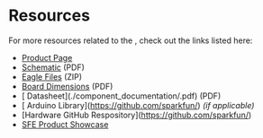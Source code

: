 # Resources
<!-- This section should include all the relevant documentation and product files (Eagle files, schematic, datasheet(s), landing pages, etc. and any relevant tutorials to go beyond the Hookup Guide.) -->

For more resources related to the <Product Name>, check out the links listed here: 

* [Product Page](https://www.sparkfun.com/products/22043)
* [Schematic](assets/board_files/SparkFun_XBee_Explorer_USB-C-Schematic.pdf) (PDF)
* [Eagle Files](assets/board_files/SparkFun_XBee_Explorer_USB-C-EagleFiles.zip) (ZIP)
* [Board Dimensions](assets/board_files/SparkFun_XBee_Explorer_USB-C_BoardDimensions.png) (PDF)
* [<Product Name> Datasheet](./component_documentation/<Product Name>.pdf) (PDF)
* [<Product Name> Arduino Library](https://github.com/sparkfun/<Arduino Library Name>) *(if applicable)*
* [Hardware GitHub Respository](https://github.com/sparkfun/<GitHub Repo Name>)
* [SFE Product Showcase](<Video Webpage>)